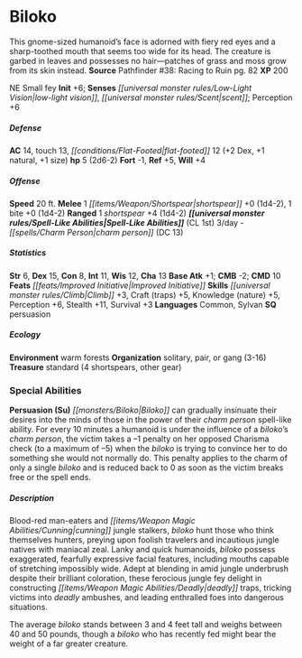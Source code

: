 ﻿---
cssclass: [monsters]
title1: Biloko
desc_short: This gnome-sized humanoid's face is adorned with fiery red eyes and a
  sharp-toothed mouth that seems too wide for its head. The creature is garbed in
  leaves and possesses no hair-patches of grass and moss grow from its skin instead.
title2: Biloko
CR: 1/2
sources:
- name: 'Pathfinder #38: Racing to Ruin'
  page: 82
  link: http://paizo.com/pathfinder/adventurePath/theSerpentsSkull/v5748btpy8ddc
XP: 200
alignment: NE
size: Small
type: fey
initiative:
  bonus: 6
senses:
  low-light vision: true
  scent: true
AC:
  AC: 14
  touch: 13
  flat_footed: 12
  components:
    dex: 2
    natural: 1
    size: 1
HP:
  HP: 5
  long: 2d6-2
saves:
  fort: -1
  ref: 5
  will: 4
speeds:
  base: 20
attacks:
  melee:
  - - text: 1 shortspear +0 (1d4-2)
      entries:
      - - damage: 1d4-2
      count: 1
      attack: shortspear
      bonus:
      - 0
    - text: 1 bite +0 (1d4-2)
      entries:
      - - damage: 1d4-2
      count: 1
      attack: bite
      bonus:
      - 0
  ranged:
  - - text: 1 shortspear +4 (1d4-2)
      entries:
      - - damage: 1d4-2
      count: 1
      attack: shortspear
      bonus:
      - 4
spell_like_abilities:
  entries:
  - name: charm person
    source: default
    freq: 3/day
    DC: 13
  sources:
  - name: default
    CL: 1
ability_scores:
  STR: 6
  DEX: 15
  CON: 8
  INT: 11
  WIS: 12
  CHA: 13
BAB: 1
CMB: -2
CMD: 10
feats:
- name: Improved Initiative
skills:
  Climb: 3
  Craft (traps): 5
  Knowledge (nature): 5
  Perception: 6
  Stealth: 11
  Survival: 3
languages:
- Common
- Sylvan
special_qualities:
- persuasion
ecology:
  environment: warm forests
  organization: solitary, pair, or gang (3-16)
  treasure_type: standard
  treasure:
  - 4 shortspears
  - other gear
special_abilities:
  Persuasion (Su): Biloko can gradually insinuate their desires into the minds of
    those in the power of their charm person spell-like ability. For every 10 minutes
    a humanoid is under the influence of a biloko's charm person, the victim takes
    a -1 penalty on her opposed Charisma check (to a maximum of -5) when the biloko
    is trying to convince her to do something she would not normally do. This penalty
    applies to the charm of only a single biloko and is reduced back to 0 as soon
    as the victim breaks free or the spell ends.
desc_long: |-
  Blood-red man-eaters and cunning jungle stalkers, biloko hunt those who think themselves hunters, preying upon foolish travelers and incautious jungle natives with maniacal zeal. Lanky and quick humanoids, biloko possess exaggerated, fearfully expressive facial features, including mouths capable of stretching impossibly wide. Adept at blending in amid jungle underbrush despite their brilliant coloration, these ferocious jungle fey delight in constructing deadly traps, tricking victims into deadly ambushes, and leading enthralled foes into dangerous situations.

  The average biloko stands between 3 and 4 feet tall and weighs between 40 and 50 pounds, though a biloko who has recently fed might bear the weight of a far greater creature.

---

# Biloko
This gnome-sized humanoid’s face is adorned with fiery red eyes and a sharp-toothed mouth that seems too wide for its head. The creature is garbed in leaves and possesses no hair—patches of grass and moss grow from its skin instead.
**Source** Pathfinder #38: Racing to Ruin pg. 82
**XP** 200

NE Small fey
**Init** +6; **Senses** _[[universal monster rules/Low-Light Vision|low-light vision]]_, _[[universal monster rules/Scent|scent]]_; Perception +6

##### Defense

**AC** 14, touch 13, _[[conditions/Flat-Footed|flat-footed]]_ 12 (+2 Dex, +1 natural, +1 size)
**hp** 5 (2d6-2)
**Fort** -1, **Ref** +5, **Will** +4

##### Offense
**Speed** 20 ft.
**Melee** 1 _[[items/Weapon/Shortspear|shortspear]]_ +0 (1d4-2), 1 bite +0 (1d4-2)
**Ranged** 1 _shortspear_ +4 (1d4-2)
**_[[universal monster rules/Spell-Like Abilities|Spell-Like Abilities]]_** (CL 1st)
3/day - _[[spells/Charm Person|charm person]]_ (DC 13)

##### Statistics
**Str** 6, **Dex** 15, **Con** 8, **Int** 11, **Wis** 12, **Cha** 13
**Base Atk** +1; **CMB** -2; **CMD** 10
**Feats** _[[feats/Improved Initiative|Improved Initiative]]_
**Skills** _[[universal monster rules/Climb|Climb]]_ +3, Craft (traps) +5, Knowledge (nature) +5, Perception +6, Stealth +11, Survival +3
**Languages** Common, Sylvan
**SQ** persuasion

##### Ecology

**Environment** warm forests
**Organization** solitary, pair, or gang (3-16)
**Treasure** standard (4 shortspears, other gear)

### Special Abilities

**Persuasion (Su)** _[[monsters/Biloko|Biloko]]_ can gradually insinuate their desires into the minds of those in the power of their _charm person_ spell-like ability. For every 10 minutes a humanoid is under the influence of a _biloko_’s _charm person_, the victim takes a –1 penalty on her opposed Charisma check (to a maximum of –5) when the _biloko_ is trying to convince her to do something she would not normally do. This penalty applies to the charm of only a single _biloko_ and is reduced back to 0 as soon as the victim breaks free or the spell ends.

##### Description

Blood-red man-eaters and _[[items/Weapon Magic Abilities/Cunning|cunning]]_ jungle stalkers, _biloko_ hunt those who think themselves hunters, preying upon foolish travelers and incautious jungle natives with maniacal zeal. Lanky and quick humanoids, _biloko_ possess exaggerated, fearfully expressive facial features, including mouths capable of stretching impossibly wide. Adept at blending in amid jungle underbrush despite their brilliant coloration, these ferocious jungle fey delight in constructing _[[items/Weapon Magic Abilities/Deadly|deadly]]_ traps, tricking victims into _deadly_ ambushes, and leading enthralled foes into dangerous situations.

The average _biloko_ stands between 3 and 4 feet tall and weighs between 40 and 50 pounds, though a _biloko_ who has recently fed might bear the weight of a far greater creature.